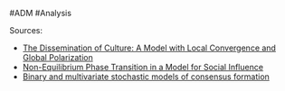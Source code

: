 #ADM #Analysis

Sources:
 - [The Dissemination of Culture: A Model with Local Convergence and Global Polarization](https://www.jstor.org/stable/174371)
- [Non-Equilibrium Phase Transition in a Model for Social Influence](https://journals.aps.org/prl/abstract/10.1103/PhysRevLett.85.3536)
- [Binary and multivariate stochastic models of consensus formation](https://ieeexplore.ieee.org/document/1524860)

